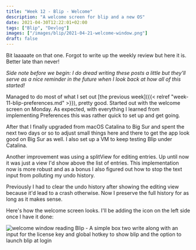 ```yaml
---
title: "Week 12 - Blip - Welcome"
description: "A welcome screen for blip and a new OS"
date: 2021-04-30T12:22:01+02:00
tags: ["Blip", "Devlog"]
images: ["/images/blip/2021-04-21-welcome-window.png"]
draft: false
---
```


Bit laaaaate on that one. Forgot to write up the weekly review but here it is. Better late than never!<!--more-->

*Side note before we begin: I do dread writing these posts a little but they'll serve as a nice reminder in the future when I look back at how all of this started!*

Managed to do most of what I set out [the previous week]({{< relref "week-11-blip-preferences.md" >}}), pretty good. Started out with the welcome screen on Monday. As expected, with everything I learned from implementing Preferences this was rather quick to set up and get going.

After that I finally upgraded from macOS Catalina to Big Sur and spent the next two days or so to adjust small things here and there to get the app look good on Big Sur as well. I also set up a VM to keep testing Blip under Catalina.

Another improvement was using a splitView for editing entries. Up until now it was just a view I'd show above the list of entries. This implementation now is more robust and as a bonus I also figured out how to stop the text input from polluting my undo history.

Previously I had to clear the undo history after showing the editing view because it'd lead to a crash otherwise. Now I preserve the full history for as long as it makes sense.

Here's how the welcome screen looks. I'll be adding the icon on the left side once I have it done:

![welcome window reading Blip - A simple box two write along with an input for the license key and global hotkey to show blip and the option to launch blip at login](/images/blip/2021-04-21-welcome-window.png)
